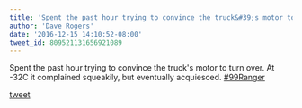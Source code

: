 ```yaml
---
title: 'Spent the past hour trying to convince the truck&#39;s motor to turn over. At...'
author: 'Dave Rogers'
date: '2016-12-15 14:10:52-08:00'
tweet_id: 809521131656921089
---
```

Spent the past hour trying to convince the truck's motor to turn over. At -32C it complained squeakily, but eventually acquiesced. [#99Ranger](https://twitter.com/hashtag/99ranger)

[tweet](https://twitter.com/yukondude/status/809521131656921089)